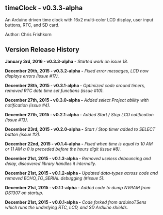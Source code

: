 timeClock - v0.3.3-alpha 
---
An Arduino driven time clock with 16x2 multi-color LCD display, user input buttons, RTC, and SD card.

Author: Chris Frishkorn

Version Release History
---
**January 3rd, 2016 - v0.3.3-alpha -** *Started work on issue 18.*

**December 29th, 2015 - v0.3.2-alpha -** *Fixed error messages, LCD now displays errors (issue #17).*

**December 28th, 2015 - v0.3.1-alpha -** *Optimized code around timers, removed RTC date time set functions (issue #10).*

**December 27th, 2015 - v0.3.0-alpha -** *Added select Project ability with notification (issue #4).*

**December 27th, 2015 - v0.2.1-alpha -** *Added Start / Stop LCD notification (issue #13).*

**December 23rd, 2015 - v0.2.0-alpha -** *Start / Stop timer added to SELECT button (issue #2).*

**December 22nd, 2015 - v0.1.4-alpha -** *Fixed when time is equal to 10 AM or 11 AM a 0 is preceded before the hours digit (issue #8).*

**December 21st, 2015 - v0.1.3-alpha -** *Removed useless debouncing and delay, discovered library handles it internally.*

**December 21st, 2015 - v0.1.2-alpha -** *Updated data-types across code and removed ECHO_TO_SERIAL debugging (#issue 5).*

**December 21st, 2015 - v0.1.1-alpha -** *Added code to dump NVRAM from DS1307 on startup.*

**December 21st, 2015 - v0.0.1-alpha -** *Code forked from arduinoTSens which runs the underlying RTC, LCD, and SD Arduino shields.*

































